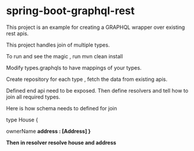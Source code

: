 # spring-boot-graphql-rest

This project is an example for creating a GRAPHQL wrapper over existing rest apis.

This project handles join of multiple types.

To run and see the magic , run mvn clean install

Modify types.graphqls to have mappings of your types.

Create repository for each type , fetch the data from existing apis.

Defined end api need to be exposed. Then define resolvers and tell how to join all required types.

Here is how schema needs to defined for join 

type House {
 
  ownerName
  <b>address : [Address]
}

Then in resolver resolve house and address
